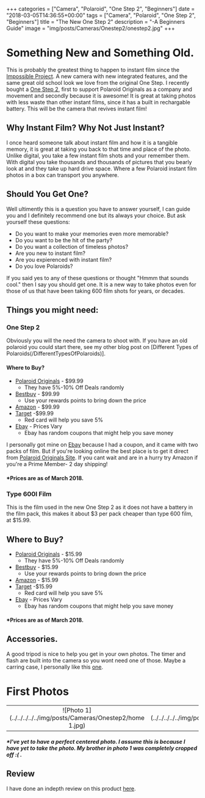 +++
categories = ["Camera", "Polaroid", "One Step 2", "Beginners"]
date = "2018-03-05T14:36:55+00:00"
tags = ["Camera", "Polaroid", "One Step 2", "Beginners"]
title = "The New One Step 2"
description = "-A Beginners Guide"
image = "img/posts/Cameras/Onestep2/onestep2.jpg"
+++
# Something New and Something Old.

This is probably the greatest thing to happen to instant film since the [Impossible Project](https://us.polaroidoriginals.com/pages/about-us). A new camera with new integrated features, and the same great old school look we love from the original One Step. I recently bought a [One Step 2](https://us.polaroidoriginals.com/products/onestep2-polaroid-camera?variant=971188568090), first to support Polaroid Originals as a company and movement and secondly because it is awesome! It is great at taking photos with less waste than other instant films, since it has a built in rechargable battery. This will be the camera that revives instant film!

## Why Instant Film? Why Not Just Instant?

I once heard someone talk about instant film and how it is a tangible memory, it is great at taking you back to that time and place of the photo. Unlike digital, you take a few instant film shots and your remember them. With digital you take thousands and thousands of pictures that you bearly look at and they take up hard drive space. Where a few Polaroid instant film photos in a box can transport you anywhere.

## Should You Get One?

Well ultimently this is a question you have to answer yourself, I can guide you and I definitely recommend one but its always your choice. But ask yourself these questions:

+ Do you want to make your memories even more memorable?
+ Do you want to be the hit of the party?
+ Do you want a collection of timeless photos?
+ Are you new to instant film?
+ Are you expierenced with instant film?
+ Do you love Polaroids?

If you said yes to any of these questions or thought "Hmmm that sounds cool." then I say you should get one. It is a new way to take photos even for those of us that have been taking 600 film shots for years, or decades. 

## Things you might need:

### One Step 2

Obviously you will the need the camera to shoot with. If you have an old polaroid you could start there, see my other blog post on [Different Types of Polaroids(/DifferentTypesOfPolaroids)].

#### Where to Buy?

+ [Polaroid Originals](https://us.polaroidoriginals.com/products/onestep2-polaroid-camera?utm_medium=cpc&utm_source=googlepla&variant=971188568090&gclid=CjwKCAjw4sLVBRAlEiwASblR-yyyixVk9HZtM4biRDmaPohaKMnw3BkDpAI3TXnHSoN3_u3dD49U8RoCwREQAvD_BwE) - $99.99
    + They have 5%-10% Off Deals randomly
+ [Bestbuy](https://www.bestbuy.com/site/polaroid-originals-onestep-2-analog-instant-film-camera-white/6097905.p?skuId=6097905) - $99.99
    + Use your rewards points to bring down the price
+ [Amazon](https://www.amazon.com/dp/B075H66KTT/ref=twister_B07775W3MQ?_encoding=UTF8&psc=1) - $99.99
+ [Target](https://www.target.com/p/polaroid-instant-camera-originals-white/-/A-52890727) -$99.99
    + Red card will help you save 5%
+ [Ebay](https://www.ebay.com/sch/i.html?_from=R40&_trksid=p2380057.m570.l1313.TR11.TRC1.A0.H0.Xone+step+.TRS0&_nkw=one+step+2&_sacat=0) - Prices Vary
    + Ebay has random coupons that might help you save money

I personally got mine on [Ebay](https://www.ebay.com/sch/i.html?_from=R40&_trksid=p2380057.m570.l1313.TR11.TRC1.A0.H0.Xone+step+.TRS0&_nkw=one+step+2&_sacat=0) because I had a coupon, and it came with two packs of film. But if you're looking online the best place is to get it direct from [Polaroid Originals Site](https://us.polaroidoriginals.com/products/onestep2-polaroid-camera?variant=971188568090). If you cant wait and are in a hurry try Amazon if you're a Prime Member- 2 day shipping! 

#### *Prices are as of March 2018. 

### Type 600I Film

This is the film used in the new One Step 2 as it does not have a battery in the film pack, this makes it about $3 per pack cheaper than type 600 film, at $15.99.

## Where to Buy?

+ [Polaroid Originals](https://us.polaroidoriginals.com/collections/film-for-i-type-cameras) - $15.99
    + They have 5%-10% Off Deals randomly
+ [Bestbuy](https://www.bestbuy.com/site/polaroid-originals-instant-film-8-sheets-white/6089941.p?skuId=6089941) - $15.99
    + Use your rewards points to bring down the price
+ [Amazon](https://www.amazon.com/Polaroid-Originals-Instant-Color-I-TYPE/dp/B075H4WWNZ/ref=sr_1_1_sspa?ie=UTF8&qid=1521740017&sr=8-1-spons&keywords=type+i+film&psc=1) - $15.99
+ [Target](https://www.target.com/p/instant-film-polaroid-originals/-/A-52891372) -$15.99
    + Red card will help you save 5%
+ [Ebay](https://www.ebay.com/sch/i.html?_odkw=type+i+film&_osacat=0&_from=R40&_trksid=p2045573.m570.l1311.R1.TR6.TRC1.A0.H0.Xi+film.TRS0&_nkw=i-type+film&_sacat=0) - Prices Vary
    + Ebay has random coupons that might help you save money

#### *Prices are as of March 2018. 

## Accessories.

A good tripod is nice to help you get in your own photos. The timer and flash are built into the camera so you wont need one of those. Maybe a carring case, I personally like this [one](https://us.polaroidoriginals.com/products/box-camera-bag-white). 

# First Photos

|           |            |
|:---------:|:----------:|
|![Photo 1](../../../../../img/posts/Cameras/Onestep2/home 1.jpg) |![Photo 1](../../../../../img/posts/Cameras/Onestep2/home 2.jpg)|

  
##### *I've yet to have a perfect centered photo. I assume this is because I have yet to take the photo. My brother in photo 1 was completely cropped off :( .

## Review

I have done an indepth review on this product [here](../review/).
